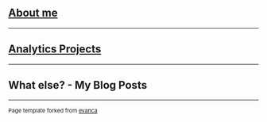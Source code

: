 <br><br>

<br><br>


## [About me](/resume.md)

---

## [Analytics Projects](/analytics.md)

---

## What else? - My Blog Posts


---
<p style="font-size:11px">Page template forked from <a href="https://github.com/evanca/quick-portfolio">evanca</a></p>
<!-- Remove above link if you don't want to attibute -->
